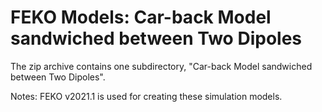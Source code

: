 # FEKO Models: Car-back Model sandwiched between Two Dipoles
The zip archive contains one subdirectory, "Car-back Model sandwiched between Two Dipoles".

Notes: FEKO v2021.1 is used for creating these simulation models.
